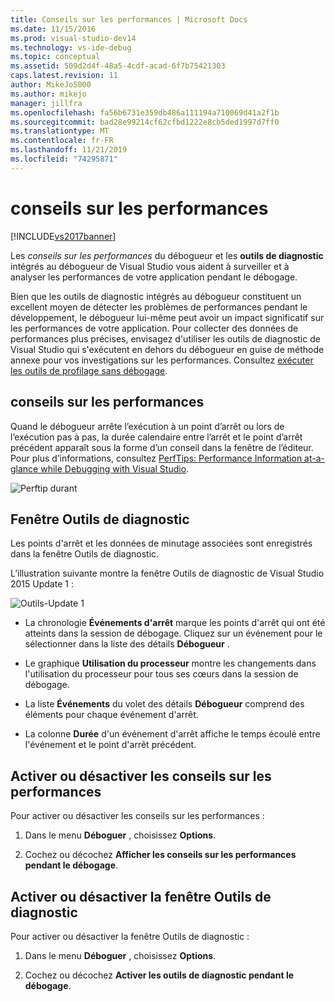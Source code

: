 ```yaml
---
title: Conseils sur les performances | Microsoft Docs
ms.date: 11/15/2016
ms.prod: visual-studio-dev14
ms.technology: vs-ide-debug
ms.topic: conceptual
ms.assetid: 509d2d4f-48a5-4cdf-acad-6f7b75421303
caps.latest.revision: 11
author: MikeJo5000
ms.author: mikejo
manager: jillfra
ms.openlocfilehash: fa56b6731e359db486a111194a710069d41a2f1b
ms.sourcegitcommit: bad28e99214cf62cfbd1222e8cb5ded1997d7ff0
ms.translationtype: MT
ms.contentlocale: fr-FR
ms.lasthandoff: 11/21/2019
ms.locfileid: "74295871"
---
```

# <a name="perftips"></a>conseils sur les performances
[!INCLUDE[vs2017banner](../includes/vs2017banner.md)]

Les *conseils sur les performances* du débogueur et les **outils de diagnostic** intégrés au débogueur de Visual Studio vous aident à surveiller et à analyser les performances de votre application pendant le débogage.  
  
 Bien que les outils de diagnostic intégrés au débogueur constituent un excellent moyen de détecter les problèmes de performances pendant le développement, le débogueur lui-même peut avoir un impact significatif sur les performances de votre application. Pour collecter des données de performances plus précises, envisagez d'utiliser les outils de diagnostic de Visual Studio qui s'exécutent en dehors du débogueur en guise de méthode annexe pour vos investigations sur les performances. Consultez [exécuter les outils de profilage sans débogage](https://msdn.microsoft.com/library/e97ce1a4-62d6-4b8e-a2f7-61576437ff01).  
  
## <a name="perftips"></a>conseils sur les performances  
 Quand le débogueur arrête l’exécution à un point d’arrêt ou lors de l’exécution pas à pas, la durée calendaire entre l’arrêt et le point d’arrêt précédent apparaît sous la forme d’un conseil dans la fenêtre de l’éditeur. Pour plus d’informations, consultez [PerfTips: Performance Information at-a-glance while Debugging with Visual Studio](https://devblogs.microsoft.com/devops/perftips-performance-information-at-a-glance-while-debugging-with-visual-studio/).  
  
 ![Perftip durant](../profiling/media/dbgdiag-perf-perftip.png "DBGDIAG_PERF_PerfTip")  
  
## <a name="diagnostics-tools-window"></a>Fenêtre Outils de diagnostic  
 Les points d'arrêt et les données de minutage associées sont enregistrés dans la fenêtre Outils de diagnostic.  
  
 L’illustration suivante montre la fenêtre Outils de diagnostic de Visual Studio 2015 Update 1 :  
  
 ![Outils&#45;Update 1](../profiling/media/diagnostictools-update1.png "DiagnosticTools-Update1")  
  
- La chronologie **Événements d'arrêt** marque les points d'arrêt qui ont été atteints dans la session de débogage. Cliquez sur un événement pour le sélectionner dans la liste des détails **Débogueur** .  
  
- Le graphique **Utilisation du processeur** montre les changements dans l'utilisation du processeur pour tous ses cœurs dans la session de débogage.  
  
- La liste **Événements** du volet des détails **Débogueur** comprend des éléments pour chaque événement d'arrêt.  
  
- La colonne **Durée** d'un événement d'arrêt affiche le temps écoulé entre l'événement et le point d'arrêt précédent.  
  
## <a name="turn-perftips-on-or-off"></a>Activer ou désactiver les conseils sur les performances  
 Pour activer ou désactiver les conseils sur les performances :  
  
1. Dans le menu **Déboguer** , choisissez **Options**.  
  
2. Cochez ou décochez **Afficher les conseils sur les performances pendant le débogage**.  
  
## <a name="turn-the-diagnostic-tools-window-on-or-off"></a>Activer ou désactiver la fenêtre Outils de diagnostic  
 Pour activer ou désactiver la fenêtre Outils de diagnostic :  
  
1. Dans le menu **Déboguer** , choisissez **Options**.  
  
2. Cochez ou décochez **Activer les outils de diagnostic pendant le débogage**.
